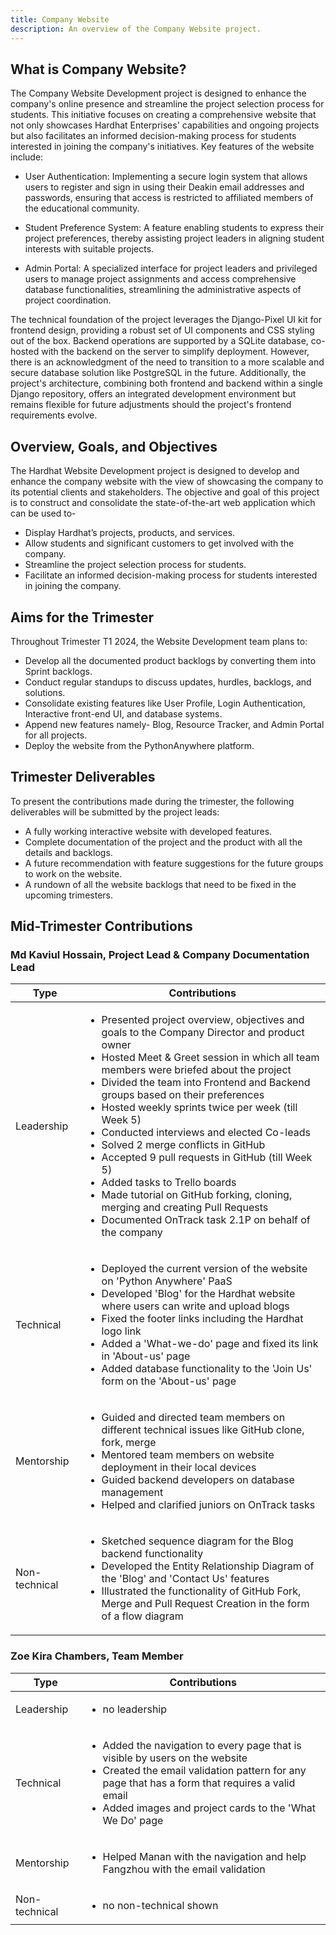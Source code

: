```yaml
---
title: Company Website
description: An overview of the Company Website project.
---
```


## What is Company Website?

The Company Website Development project is designed to enhance the company's online presence and streamline the project selection process for students. This initiative focuses on creating a comprehensive website that not only showcases Hardhat Enterprises' capabilities and ongoing projects but also facilitates an informed decision-making process for students interested in joining the company's initiatives.
Key features of the website include:

- User Authentication: Implementing a secure login system that allows users to register and sign in using their Deakin email addresses and passwords, ensuring that access is restricted to affiliated members of the educational community.

- Student Preference System: A feature enabling students to express their project preferences, thereby assisting project leaders in aligning student interests with suitable projects.

- Admin Portal: A specialized interface for project leaders and privileged users to manage project assignments and access comprehensive database functionalities, streamlining the administrative aspects of project coordination.

The technical foundation of the project leverages the Django-Pixel UI kit for frontend design, providing a robust set of UI components and CSS styling out of the box. Backend operations are supported by a SQLite database, co-hosted with the backend on the server to simplify deployment. However, there is an acknowledgment of the need to transition to a more scalable and secure database solution like PostgreSQL in the future. Additionally, the project's architecture, combining both frontend and backend within a single Django repository, offers an integrated development environment but remains flexible for future adjustments should the project's frontend requirements evolve.

## Overview, Goals, and Objectives
The Hardhat Website Development project is designed to develop and enhance the company website with the view of showcasing the company to its potential clients and stakeholders. The objective and goal of this project is to construct and consolidate the state-of-the-art web application which can be used to-
-	Display Hardhat’s projects, products, and services.
-	Allow students and significant customers to get involved with the company.
-	Streamline the project selection process for students.
-	Facilitate an informed decision-making process for students interested in joining the company.

## Aims for the Trimester
Throughout Trimester T1 2024, the Website Development team plans to:
-	Develop all the documented product backlogs by converting them into Sprint backlogs.
-	Conduct regular standups to discuss updates, hurdles, backlogs, and solutions.
-	Consolidate existing features like User Profile, Login Authentication, Interactive front-end UI, and database systems.
-	Append new features namely- Blog, Resource Tracker, and Admin Portal for all projects.
-	Deploy the website from the PythonAnywhere platform.

## Trimester Deliverables
To present the contributions made during the trimester, the following deliverables will be submitted by the project leads:
-	A fully working interactive website with developed features.
-	Complete documentation of the project and the product with all the details and backlogs.
-	A future recommendation with feature suggestions for the future groups to work on the website.
-	A rundown of all the website backlogs that need to be fixed in the upcoming trimesters.

## Mid-Trimester Contributions

### Md Kaviul Hossain, Project Lead & Company Documentation Lead

| Type                 | Contributions   |
| -------------        | -------------   |
| Leadership           | <ul> <li>Presented project overview, objectives and goals to the Company Director and product owner </li><li>Hosted Meet & Greet session in which all team members were briefed about the project </li> <li> Divided the team into Frontend and Backend groups based on their preferences</li> <li>Hosted weekly sprints twice per week (till Week 5)</li><li> Conducted interviews and elected Co-leads </li><li> Solved 2 merge conflicts in GitHub</li> <li> Accepted 9 pull requests in GitHub (till Week 5)</li> <li>  Added tasks to Trello boards </li> <li> Made tutorial on GitHub forking, cloning, merging and creating Pull Requests </li><li>Documented OnTrack task 2.1P on behalf of the company</li></ul> |
| Technical            | <ul><li> Deployed the current version of the website on 'Python Anywhere' PaaS </li><li>Developed 'Blog' for the Hardhat website where users can write and upload blogs</li><li> Fixed the footer links including the Hardhat logo link </li><li> Added a 'What-we-do' page and fixed its link in 'About-us' page</li><li>Added database functionality to the 'Join Us' form on the 'About-us' page</li></ul>    |
| Mentorship           | <ul><li>Guided and directed team members on different technical issues like GitHub clone, fork, merge</li><li>Mentored team members on website deployment in their local devices</li><li>Guided backend developers on database management</li><li>Helped and clarified juniors on OnTrack tasks</li></ul>    |
| Non-technical        | <ul><li>Sketched sequence diagram for the Blog backend functionality</li><li>Developed the Entity Relationship Diagram of the 'Blog' and 'Contact Us' features </li> <li>Illustrated the functionality of GitHub Fork, Merge and Pull Request Creation in the form of a flow diagram</li></ul>    |

### Zoe Kira Chambers, Team Member

| Type                 | Contributions   |
| -------------        | -------------   |
| Leadership           | <ul><li> no leadership </li></ul> |
| Technical            | <ul><li> Added the navigation to every page that is visible by users on the website</li><li> Created the email validation pattern for any page that has a form that requires a valid email </li><li> Added images and project cards to the 'What We Do' page </li></ul>    |
| Mentorship           | <ul><li> Helped Manan with the navigation and help Fangzhou with the email validation </li></ul>    |
| Non-technical        | <ul><li> no non-technical shown </li></ul>   |
